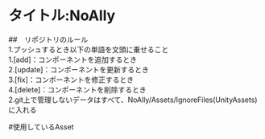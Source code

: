 # タイトル:NoAlly

##　リポジトリのルール  
1.プッシュするとき以下の単語を文頭に乗せること  
   1.[add]：コンポーネントを追加するとき  
   2.[update]：コンポーネントを更新するとき  
   3.[fix]：コンポーネントを修正するとき  
   4.[delete]：コンポーネントを削除するとき  
2.git上で管理しないデータはすべて、NoAlly/Assets/IgnoreFiles(UnityAssets)に入れる

#使用しているAsset
